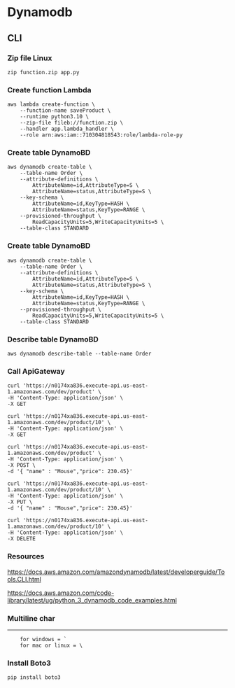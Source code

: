 # Dynamodb

## CLI



### Zip file Linux

```
zip function.zip app.py

```

### Create function Lambda

```
aws lambda create-function \
    --function-name saveProduct \
    --runtime python3.10 \
    --zip-file fileb://function.zip \
    --handler app.lambda_handler \
    --role arn:aws:iam::710304818543:role/lambda-role-py
```

### **Create table DynamoBD**

```
aws dynamodb create-table \
    --table-name Order \
    --attribute-definitions \
        AttributeName=id,AttributeType=S \
        AttributeName=status,AttributeType=S \
    --key-schema \
        AttributeName=id,KeyType=HASH \
        AttributeName=status,KeyType=RANGE \
    --provisioned-throughput \
        ReadCapacityUnits=5,WriteCapacityUnits=5 \
    --table-class STANDARD
```


### **Create table DynamoBD**

```
aws dynamodb create-table \
    --table-name Order \
    --attribute-definitions \
        AttributeName=id,AttributeType=S \
        AttributeName=status,AttributeType=S \
    --key-schema \
        AttributeName=id,KeyType=HASH \
        AttributeName=status,KeyType=RANGE \
    --provisioned-throughput \
        ReadCapacityUnits=5,WriteCapacityUnits=5 \
    --table-class STANDARD
```

### **Describe table DynamoBD**

```
aws dynamodb describe-table --table-name Order
```


### **Call ApiGateway**

```
curl 'https://n0174xa836.execute-api.us-east-1.amazonaws.com/dev/product' \
-H 'Content-Type: application/json' \
-X GET
```

```
curl 'https://n0174xa836.execute-api.us-east-1.amazonaws.com/dev/product/10' \
-H 'Content-Type: application/json' \
-X GET
```

```
curl 'https://n0174xa836.execute-api.us-east-1.amazonaws.com/dev/product' \
-H 'Content-Type: application/json' \
-X POST \
-d '{ "name" : "Mouse","price": 230.45}'
```

```
curl 'https://n0174xa836.execute-api.us-east-1.amazonaws.com/dev/product/10' \
-H 'Content-Type: application/json' \
-X PUT \
-d '{ "name" : "Mouse","price": 230.45}'
```

```
curl 'https://n0174xa836.execute-api.us-east-1.amazonaws.com/dev/product/10' \
-H 'Content-Type: application/json' \
-X DELETE
```


### Resources

https://docs.aws.amazon.com/amazondynamodb/latest/developerguide/Tools.CLI.html

https://docs.aws.amazon.com/code-library/latest/ug/python_3_dynamodb_code_examples.html


###  Multiline char 
---
```
	for windows = `
	for mac or linux = \
```

### **Install Boto3**

```
pip install boto3

```